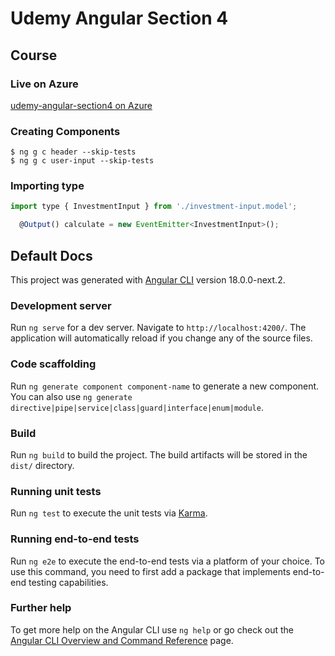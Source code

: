 # Udemy Angular Section 4
## Course
### Live on Azure
[udemy-angular-section4 on Azure](https://delightful-flower-09e79e703.5.azurestaticapps.net/) 

### Creating Components
```shell
$ ng g c header --skip-tests
$ ng g c user-input --skip-tests
```
### Importing type
```javascript
import type { InvestmentInput } from './investment-input.model';
```

```javascript
  @Output() calculate = new EventEmitter<InvestmentInput>();
```

## Default Docs

This project was generated with [Angular CLI](https://github.com/angular/angular-cli) version 18.0.0-next.2.

### Development server

Run `ng serve` for a dev server. Navigate to `http://localhost:4200/`. The application will automatically reload if you change any of the source files.

### Code scaffolding

Run `ng generate component component-name` to generate a new component. You can also use `ng generate directive|pipe|service|class|guard|interface|enum|module`.

### Build

Run `ng build` to build the project. The build artifacts will be stored in the `dist/` directory.

### Running unit tests

Run `ng test` to execute the unit tests via [Karma](https://karma-runner.github.io).

### Running end-to-end tests

Run `ng e2e` to execute the end-to-end tests via a platform of your choice. To use this command, you need to first add a package that implements end-to-end testing capabilities.

### Further help

To get more help on the Angular CLI use `ng help` or go check out the [Angular CLI Overview and Command Reference](https://angular.io/cli) page.
